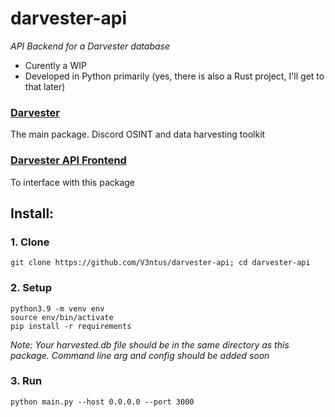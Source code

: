# darvester-api
<i>API Backend for a Darvester database</i>

- Curently a WIP
- Developed in Python primarily (yes, there is also a Rust project, I'll get to that later)

### [Darvester](https://github.com/V3ntus/darvester)
The main package. Discord OSINT and data harvesting toolkit
### [Darvester API Frontend](https://github.com/V3ntus/darvester-api-frontend)
To interface with this package


## Install:
### 1. Clone
```
git clone https://github.com/V3ntus/darvester-api; cd darvester-api
```
### 2. Setup
```
python3.9 -m venv env
source env/bin/activate
pip install -r requirements
```
*Note: Your harvested.db file should be in the same directory as this package. Command line arg and config should be added soon*
### 3. Run
```
python main.py --host 0.0.0.0 --port 3000
```
